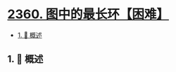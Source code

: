 # [2360. 图中的最长环【困难】](https://github.com/Tdahuyou/TNotes.leetcode/tree/main/notes/2360.%20%E5%9B%BE%E4%B8%AD%E7%9A%84%E6%9C%80%E9%95%BF%E7%8E%AF%E3%80%90%E5%9B%B0%E9%9A%BE%E3%80%91)

<!-- region:toc -->

- [1. 📝 概述](#1--概述)

<!-- endregion:toc -->

## 1. 📝 概述

